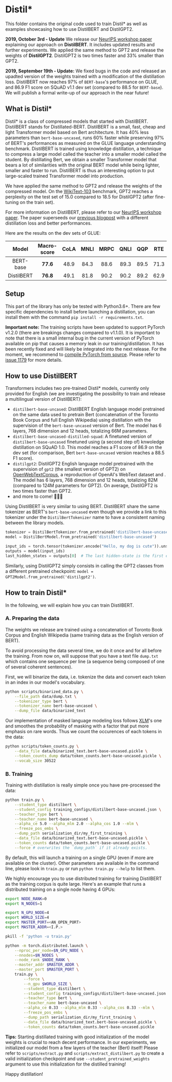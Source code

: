 # Distil*

This folder contains the original code used to train Distil* as well as examples showcasing how to use DistilBERT and DistilGPT2.

**2019, October 3rd - Update** We release our [NeurIPS workshop paper](https://arxiv.org/abs/1910.01108) explaining our approach on **DistilBERT**. It includes updated results and further experiments. We applied the same method to GPT2 and release the weights of **DistilGPT2**. DistilGPT2 is two times faster and 33% smaller than GPT2.

**2019, September 19th - Update:** We fixed bugs in the code and released an upadted version of the weights trained with a modification of the distillation loss. DistilBERT now reaches 97% of `BERT-base`'s performance on GLUE, and 86.9 F1 score on SQuAD v1.1 dev set (compared to 88.5 for `BERT-base`). We will publish a formal write-up of our approach in the near future!

## What is Distil*

Distil* is a class of compressed models that started with DistilBERT. DistilBERT stands for Distillated-BERT. DistilBERT is a small, fast, cheap and light Transformer model based on Bert architecture. It has 40% less parameters than `bert-base-uncased`, runs 60% faster while preserving 97% of BERT's performances as measured on the GLUE language understanding benchmark. DistilBERT is trained using knowledge distillation, a technique to compress a large model called the teacher into a smaller model called the student. By distillating Bert, we obtain a smaller Transformer model that bears a lot of similarities with the original BERT model while being lighter, smaller and faster to run. DistilBERT is thus an interesting option to put large-scaled trained Transformer model into production.

We have applied the same method to GPT2 and release the weights of the compressed model. On the [WikiText-103](https://blog.einstein.ai/the-wikitext-long-term-dependency-language-modeling-dataset/) benchmark, GPT2 reaches a perplexity on the test set of 15.0 compared to 18.5 for DistilGPT2 (after fine-tuning on the train set).

For more information on DistilBERT, please refer to our [NeurIPS workshop paper](https://arxiv.org/abs/1910.01108). The paper superseeds our [previous blogpost](https://medium.com/huggingface/distilbert-8cf3380435b5) with a different distillation loss and better performances.

Here are the results on the dev sets of GLUE:

| Model      | Macro-score | CoLA | MNLI | MRPC | QNLI | QQP  | RTE  | SST-2| STS-B| WNLI |
| :---:      |    :---:    | :---:| :---:| :---:| :---:| :---:| :---:| :---:| :---:| :---:|
| BERT-base  |  **77.6**   | 48.9 | 84.3 | 88.6 | 89.3 | 89.5 | 71.3 | 91.7 | 91.2 | 43.7 |
| DistilBERT |  **76.8**   | 49.1 | 81.8 | 90.2 | 90.2 | 89.2 | 62.9 | 92.7 | 90.7 | 44.4 |

## Setup

This part of the library has only be tested with Python3.6+. There are few specific dependencies to install before launching a distillation, you can install them with the command `pip install -r requirements.txt`. 

**Important note:** The training scripts have been updated to support PyTorch v1.2.0 (there are breakings changes compared to v1.1.0). It is important to note that there is a small internal bug in the current version of PyTorch available on pip that causes a memory leak in our training/distillation. It has been recently fixed and will likely be integrated into the next release. For the moment, we recommend to [compile PyTorch from source](https://github.com/pytorch/pytorch#from-source). Please refer to [issue 1179](https://github.com/huggingface/transformers/issues/1179) for more details.

## How to use DistilBERT

Transformers includes two pre-trained Distil* models, currently only provided for English (we are investigating the possibility to train and release a multilingual version of DistilBERT):

- `distilbert-base-uncased`: DistilBERT English language model pretrained on the same data used to pretrain Bert (concatenation of the Toronto Book Corpus and full English Wikipedia) using distillation with the supervision of the `bert-base-uncased` version of Bert. The model has 6 layers, 768 dimension and 12 heads, totalizing 66M parameters.
- `distilbert-base-uncased-distilled-squad`: A finetuned version of `distilbert-base-uncased` finetuned using (a second step of) knwoledge distillation on SQuAD 1.0. This model reaches a F1 score of 86.9 on the dev set (for comparison, Bert `bert-base-uncased` version reaches a 88.5 F1 score).
- `distilgpt2`: DistilGPT2 English language model pretrained with the supervision of `gpt2` (the smallest version of GPT2) on [OpenWebTextCorpus](https://skylion007.github.io/OpenWebTextCorpus/), a reproduction of OpenAI's WebText dataset and . The model has 6 layers, 768 dimension and 12 heads, totalizing 82M (compared to 124M parameters for GPT2). On average, DistilGPT2 is two times faster than GPT2.
- and more to come! 🤗🤗🤗

Using DistilBERT is very similar to using BERT. DistilBERT share the same tokenizer as BERT's `bert-base-uncased` even though we provide a link to this tokenizer under the `DistilBertTokenizer` name to have a consistent naming between the library models.

```python
tokenizer = DistilBertTokenizer.from_pretrained('distilbert-base-uncased')
model = DistilBertModel.from_pretrained('distilbert-base-uncased')

input_ids = torch.tensor(tokenizer.encode("Hello, my dog is cute")).unsqueeze(0)
outputs = model(input_ids)
last_hidden_states = outputs[0]  # The last hidden-state is the first element of the output tuple
```

Similarly, using DistilGPT2 simply consists in calling the GPT2 classes from a different pretrained checkpoint: `model = GPT2Model.from_pretrained('distilgpt2')`.

## How to train Distil*

In the following, we will explain how you can train DistilBERT.

### A. Preparing the data

The weights we release are trained using a concatenation of Toronto Book Corpus and English Wikipedia (same training data as the English version of BERT).

To avoid processing the data several time, we do it once and for all before the training. From now on, will suppose that you have a text file `dump.txt` which contains one sequence per line (a sequence being composed of one of several coherent sentences).

First, we will binarize the data, i.e. tokenize the data and convert each token in an index in our model's vocabulary.

```bash
python scripts/binarized_data.py \
    --file_path data/dump.txt \
    --tokenizer_type bert \
    --tokenizer_name bert-base-uncased \
    --dump_file data/binarized_text
```

Our implementation of masked language modeling loss follows [XLM](https://github.com/facebookresearch/XLM)'s one and smoothes the probability of masking with a factor that put more emphasis on rare words. Thus we count the occurences of each tokens in the data:

```bash
python scripts/token_counts.py \
    --data_file data/binarized_text.bert-base-uncased.pickle \
    --token_counts_dump data/token_counts.bert-base-uncased.pickle \
    --vocab_size 30522
```

### B. Training

Training with distillation is really simple once you have pre-processed the data:

```bash
python train.py \
    --student_type distilbert \
    --student_config training_configs/distilbert-base-uncased.json \
    --teacher_type bert \
    --teacher_name bert-base-uncased \
    --alpha_ce 5.0 --alpha_mlm 2.0 --alpha_cos 1.0 --mlm \
    --freeze_pos_embs \
    --dump_path serialization_dir/my_first_training \
    --data_file data/binarized_text.bert-base-uncased.pickle \
    --token_counts data/token_counts.bert-base-uncased.pickle \
    --force # overwrites the `dump_path` if it already exists.
```

By default, this will launch a training on a single GPU (even if more are available on the cluster). Other parameters are available in the command line, please look in `train.py` or run `python train.py --help` to list them.

We highly encourage you to use distributed training for training DistilBERT as the training corpus is quite large. Here's an example that runs a distributed training on a single node having 4 GPUs:

```bash
export NODE_RANK=0
export N_NODES=1

export N_GPU_NODE=4
export WORLD_SIZE=4
export MASTER_PORT=<AN_OPEN_PORT>
export MASTER_ADDR=<I.P.>

pkill -f 'python -u train.py'

python -m torch.distributed.launch \
    --nproc_per_node=$N_GPU_NODE \
    --nnodes=$N_NODES \
    --node_rank $NODE_RANK \
    --master_addr $MASTER_ADDR \
    --master_port $MASTER_PORT \
    train.py \
        --force \
        --n_gpu $WORLD_SIZE \
        --student_type distilbert \
        --student_config training_configs/distilbert-base-uncased.json \
        --teacher_type bert \
        --teacher_name bert-base-uncased \
        --alpha_ce 0.33 --alpha_mlm 0.33 --alpha_cos 0.33 --mlm \
        --freeze_pos_embs \
        --dump_path serialization_dir/my_first_training \
        --data_file data/binarized_text.bert-base-uncased.pickle \
        --token_counts data/token_counts.bert-base-uncased.pickle
```

**Tips:** Starting distillated training with good initialization of the model weights is crucial to reach decent performance. In our experiments, we initialized our model from a few layers of the teacher (Bert) itself! Please refer to `scripts/extract.py` and `scripts/extract_distilbert.py` to create a valid initialization checkpoint and use `--student_pretrained_weights` argument to use this initialization for the distilled training!

Happy distillation!
